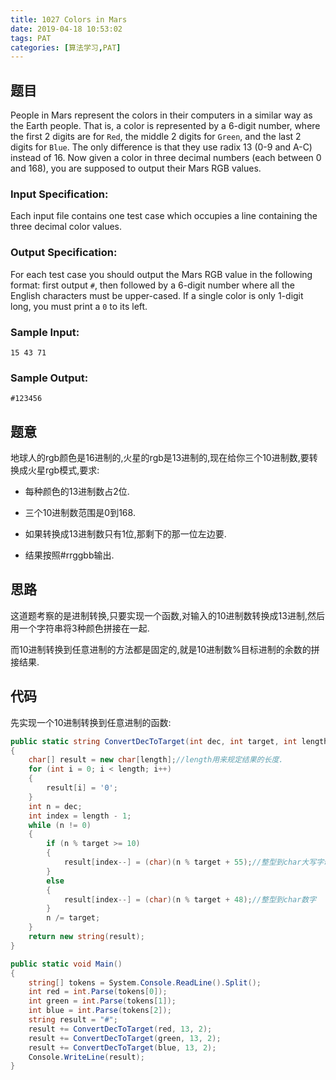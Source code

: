 ```yaml
---
title: 1027 Colors in Mars
date: 2019-04-18 10:53:02
tags: PAT
categories: [算法学习,PAT]
---
```


## 题目

People in Mars represent the colors in their computers in a similar way as the Earth people. That is, a color is represented by a 6-digit number, where the first 2 digits are for `Red`, the middle 2 digits for `Green`, and the last 2 digits for `Blue`. The only difference is that they use radix 13 (0-9 and A-C) instead of 16. Now given a color in three decimal numbers (each between 0 and 168), you are supposed to output their Mars RGB values.

### Input Specification:

Each input file contains one test case which occupies a line containing the three decimal color values.

### Output Specification:

For each test case you should output the Mars RGB value in the following format: first output `#`, then followed by a 6-digit number where all the English characters must be upper-cased. If a single color is only 1-digit long, you must print a `0` to its left.

### Sample Input:

```in
15 43 71
```

### Sample Output:

```out
#123456
```

<!-- more -->

## 题意

地球人的rgb颜色是16进制的,火星的rgb是13进制的,现在给你三个10进制数,要转换成火星rgb模式,要求:

- 每种颜色的13进制数占2位.

- 三个10进制数范围是0到168.
- 如果转换成13进制数只有1位,那剩下的那一位左边要.
- 结果按照#rrggbb输出.

## 思路

这道题考察的是进制转换,只要实现一个函数,对输入的10进制数转换成13进制,然后用一个字符串将3种颜色拼接在一起.

而10进制转换到任意进制的方法都是固定的,就是10进制数%目标进制的余数的拼接结果.

## 代码

先实现一个10进制转换到任意进制的函数:

```c#
public static string ConvertDecToTarget(int dec, int target, int length)
{
    char[] result = new char[length];//length用来规定结果的长度.
    for (int i = 0; i < length; i++)
    {
        result[i] = '0';
    }
    int n = dec;
    int index = length - 1;
    while (n != 0)
    {
        if (n % target >= 10)
        {
            result[index--] = (char)(n % target + 55);//整型到char大写字母.
        }
        else
        {
            result[index--] = (char)(n % target + 48);//整型到char数字
        }
        n /= target;
    }
    return new string(result);
}
```

```c#
public static void Main()
{
    string[] tokens = System.Console.ReadLine().Split();
    int red = int.Parse(tokens[0]);
    int green = int.Parse(tokens[1]);
    int blue = int.Parse(tokens[2]);
    string result = "#";
    result += ConvertDecToTarget(red, 13, 2);
    result += ConvertDecToTarget(green, 13, 2);
    result += ConvertDecToTarget(blue, 13, 2);
    Console.WriteLine(result);
}
```